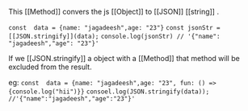 This [[Method]] convers the js [[Object]] to [[JSON]] [[string]] .

`const  data = {name: "jagadeesh",age: "23"}`
`const jsonStr = [[JSON.stringify]](data);`
`console.log(jsonStr) // '{"name": "jagadeesh","age": "23"}'`

If we [[JSON.stringify]]  a object with a [[Method]] that method will be excluded from the result.

 eg: 
`const  data = {name: "jagadeesh",age: "23", fun: () => {console.log("hii")}}`
`consoel.log(JSON.stringify(data)); //'{"name":"jagadeesh","age":"23"}'`